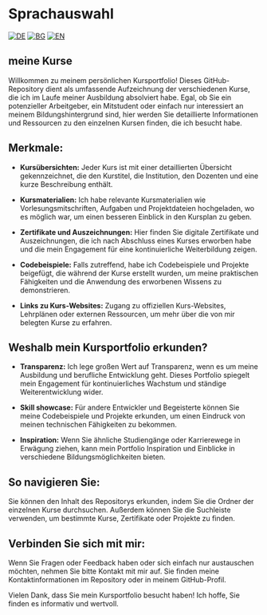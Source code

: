 # Sprachauswahl 

[![DE](https://img.shields.io/badge/LANG-DE-green.svg)](https://github.com/Ivan-Plamenov/MyCoursesPortfolio/blob/main/README.de.md)
[![BG](https://img.shields.io/badge/LANG-BG-red.svg)](https://github.com/Ivan-Plamenov/MyCoursesPortfolio/blob/main/README.bg.md)
[![EN](https://img.shields.io/badge/LANG-EN-blue.svg)](https://github.com/Ivan-Plamenov/MyCoursesPortfolio/blob/main/README.md)

## meine Kurse

Willkommen zu meinem persönlichen Kursportfolio! Dieses GitHub-Repository dient als umfassende Aufzeichnung der verschiedenen Kurse, die ich im Laufe meiner Ausbildung absolviert habe. Egal, ob Sie ein potenzieller Arbeitgeber, ein Mitstudent oder einfach nur interessiert an meinem Bildungshintergrund sind, hier werden Sie detaillierte Informationen und Ressourcen zu den einzelnen Kursen finden, die ich besucht habe.

## Merkmale:

- **Kursübersichten:** Jeder Kurs ist mit einer detaillierten Übersicht gekennzeichnet, die den Kurstitel, die Institution, den Dozenten und eine kurze Beschreibung enthält.

- **Kursmaterialien:** Ich habe relevante Kursmaterialien wie Vorlesungsmitschriften, Aufgaben und Projektdateien hochgeladen, wo es möglich war, um einen besseren Einblick in den Kursplan zu geben.

- **Zertifikate und Auszeichnungen:** Hier finden Sie digitale Zertifikate und Auszeichnungen, die ich nach Abschluss eines Kurses erworben habe und die mein Engagement für eine kontinuierliche
  Weiterbildung zeigen.
  
- **Codebeispiele:** Falls zutreffend, habe ich Codebeispiele und Projekte beigefügt, die während der Kurse erstellt wurden, um meine praktischen Fähigkeiten und die Anwendung des erworbenen Wissens zu
demonstrieren.

- **Links zu Kurs-Websites:** Zugang zu offiziellen Kurs-Websites, Lehrplänen oder externen Ressourcen, um mehr über die von mir belegten Kurse zu erfahren.

## Weshalb mein Kursportfolio erkunden?

- **Transparenz:** Ich lege großen Wert auf Transparenz, wenn es um meine Ausbildung und berufliche Entwicklung geht. Dieses Portfolio spiegelt mein Engagement für kontinuierliches Wachstum und ständige
Weiterentwicklung wider.

- **Skill showcase:** Für andere Entwickler und Begeisterte können Sie meine Codebeispiele und Projekte erkunden, um einen Eindruck von meinen technischen Fähigkeiten zu bekommen.

- **Inspiration:** Wenn Sie ähnliche Studiengänge oder Karrierewege in Erwägung ziehen, kann mein Portfolio Inspiration und Einblicke in verschiedene Bildungsmöglichkeiten bieten.

## So navigieren Sie:

Sie können den Inhalt des Repositorys erkunden, indem Sie die Ordner der einzelnen Kurse durchsuchen. Außerdem können Sie die Suchleiste verwenden, um bestimmte Kurse, Zertifikate oder Projekte zu
finden.

## Verbinden Sie sich mit mir:

Wenn Sie Fragen oder Feedback haben oder sich einfach nur austauschen möchten, nehmen Sie bitte Kontakt mit mir auf. Sie finden meine Kontaktinformationen im Repository oder in meinem GitHub-Profil.

Vielen Dank, dass Sie mein Kursportfolio besucht haben! Ich hoffe, Sie finden es informativ und wertvoll.
